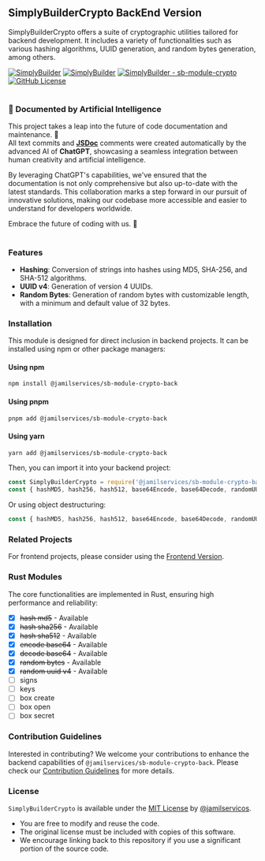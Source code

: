 ## SimplyBuilderCrypto BackEnd Version

SimplyBuilderCrypto offers a suite of cryptographic utilities tailored for backend development. It includes a variety of functionalities such as various hashing algorithms, UUID generation, and random bytes generation, among others.

[![SimplyBuilder](https://img.shields.io/badge/Author-Gerv%C3%A1sio_J%C3%BAnior-brightgreen?style=flat-square&color=%23fedcba)](https://github.com/jamilservicos)
[![SimplyBuilder](https://img.shields.io/badge/SimplyBuilder-Module-brightgreen?style=flat-square&label=SimplyBuilder&color=%23fedcba)](https://simplybuilder.github.io)
[![SimplyBuilder - sb-module-crypto](https://img.shields.io/static/v1?label=SimplyBuilder&message=sb-module-crypto&color=blue&logo=github)](https://github.com/SimplyBuilder/sb-module-crypto)
[![GitHub License](https://img.shields.io/github/license/SimplyBuilder/sb-module-crypto)](https://github.com/SimplyBuilder/sb-module-crypto/blob/main/LICENSE)

#         
### 🤖 Documented by Artificial Intelligence

This project takes a leap into the future of code documentation and maintenance. 🚀            
All text commits and **[JSDoc](https://jsdoc.app/)** comments were created automatically by the advanced AI of **ChatGPT**, showcasing a seamless integration between human creativity and artificial intelligence.

By leveraging ChatGPT's capabilities, we've ensured that the documentation is not only comprehensive but also up-to-date with the latest standards. This collaboration marks a step forward in our pursuit of innovative solutions, making our codebase more accessible and easier to understand for developers worldwide.

Embrace the future of coding with us. 🌟

# 
### Features

- **Hashing**: Conversion of strings into hashes using MD5, SHA-256, and SHA-512 algorithms.
- **UUID v4**: Generation of version 4 UUIDs.
- **Random Bytes**: Generation of random bytes with customizable length, with a minimum and default value of 32 bytes.

### Installation

This module is designed for direct inclusion in backend projects. It can be installed using npm or other package managers:

#### Using npm

```bash
npm install @jamilservices/sb-module-crypto-back
```

#### Using pnpm

```bash
pnpm add @jamilservices/sb-module-crypto-back
```

#### Using yarn

```bash
yarn add @jamilservices/sb-module-crypto-back
```

Then, you can import it into your backend project:

```javascript
const SimplyBuilderCrypto = require('@jamilservices/sb-module-crypto-back');
const { hashMD5, hash256, hash512, base64Encode, base64Decode, randomUUIDV4, randomBytes } = SimplyBuilderCrypto;
```

Or using object destructuring:

```javascript
const { hashMD5, hash256, hash512, base64Encode, base64Decode, randomUUIDV4, randomBytes } = require('@jamilservices/sb-module-crypto-back');
```

### Related Projects

For frontend projects, please consider using the [Frontend Version](https://www.npmjs.com/package/@jamilservices/sb-module-crypto-front).

### Rust Modules

The core functionalities are implemented in Rust, ensuring high performance and reliability:

- [x] ~~hash md5~~ - Available
- [x] ~~hash sha256~~ - Available
- [x] ~~hash sha512~~ - Available
- [x] ~~encode base64~~ - Available
- [x] ~~decode base64~~ - Available
- [x] ~~random bytes~~ - Available
- [x] ~~random uuid v4~~ - Available
- [ ] signs
- [ ] keys
- [ ] box create
- [ ] box open
- [ ] box secret

### Contribution Guidelines

Interested in contributing? We welcome your contributions to enhance the backend capabilities of `@jamilservices/sb-module-crypto-back`. Please check our [Contribution Guidelines](/CONTRIBUTING.md) for more details.

### License

`SimplyBuilderCrypto` is available under the [MIT License](/LICENSE) by [@jamilservicos](https://github.com/jamilservicos).

- You are free to modify and reuse the code.
- The original license must be included with copies of this software.
- We encourage linking back to this repository if you use a significant portion of the source code.
